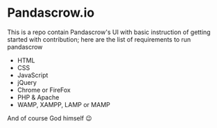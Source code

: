 # Pandascrow.io
This is a repo contain Pandascrow's UI with basic instruction of getting started with contribution; here are the list of requirements to run pandascrow

* HTML
* CSS
* JavaScript
* jQuery
* Chrome or FireFox
* PHP & Apache
* WAMP, XAMPP, LAMP or MAMP 

And of course God himself 😉